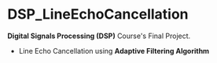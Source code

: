 # DSP_LineEchoCancellation

**Digital Signals Processing (DSP)** Course's Final Project.
- Line Echo Cancellation using **Adaptive Filtering Algorithm**
